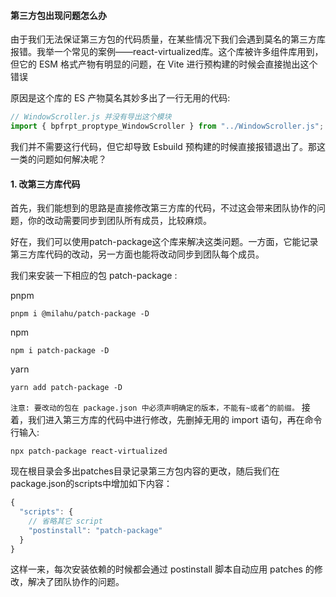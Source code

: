 #### 第三方包出现问题怎么办
由于我们无法保证第三方包的代码质量，在某些情况下我们会遇到莫名的第三方库报错。我举一个常见的案例——react-virtualized库。这个库被许多组件库用到，但它的 ESM 格式产物有明显的问题，在 Vite 进行预构建的时候会直接抛出这个错误

原因是这个库的 ES 产物莫名其妙多出了一行无用的代码:
```typescript
// WindowScroller.js 并没有导出这个模块
import { bpfrpt_proptype_WindowScroller } from "../WindowScroller.js";
```

我们并不需要这行代码，但它却导致 Esbuild 预构建的时候直接报错退出了。那这一类的问题如何解决呢？

#### 1. 改第三方库代码
首先，我们能想到的思路是直接修改第三方库的代码，不过这会带来团队协作的问题，你的改动需要同步到团队所有成员，比较麻烦。

好在，我们可以使用patch-package这个库来解决这类问题。一方面，它能记录第三方库代码的改动，另一方面也能将改动同步到团队每个成员。

我们来安装一下相应的包 patch-package :

pnpm
```shell
pnpm i @milahu/patch-package -D
```
npm
```shell
npm i patch-package -D
```
yarn
```shell
yarn add patch-package -D
```

``
注意: 要改动的包在 package.json 中必须声明确定的版本，不能有~或者^的前缀。
``
接着，我们进入第三方库的代码中进行修改，先删掉无用的 import 语句，再在命令行输入:

```shell
npx patch-package react-virtualized
```

现在根目录会多出patches目录记录第三方包内容的更改，随后我们在package.json的scripts中增加如下内容：

```js
{
  "scripts": {
    // 省略其它 script
    "postinstall": "patch-package"
  }
}
```
这样一来，每次安装依赖的时候都会通过 postinstall 脚本自动应用 patches 的修改，解决了团队协作的问题。
